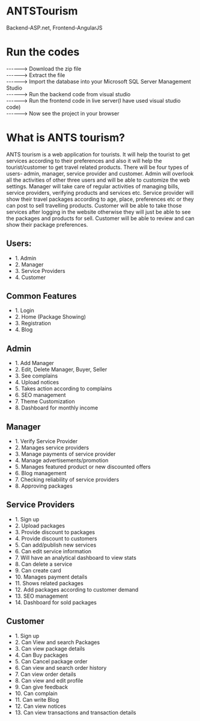 # ANTSTourism
 Backend-ASP.net, Frontend-AngularJS
 
# Run the codes
------> Download the zip file</br>
------> Extract the file</br>
------> Import the database into your Microsoft SQL Server Management Studio</br>
------> Run the backend code from visual studio</br>
------> Run the frontend code in live server(I have used visual studio code)</br>
------> Now see the project in your browser</br>

# What is ANTS tourism?
<p>ANTS tourism is a web application for tourists. It will help the tourist to get services according to their preferences and also it will help the tourist/customer to get travel related products. There will be four types of users- admin, manager, service provider and customer. Admin will overlook all the activities of other three users and will be able to customize the web settings. Manager will take care of regular activities of managing bills, service providers, verifying products and services etc. Service provider will show their travel packages according to age, place, preferences etc or they can post to sell travelling products. Customer will be able to take those services after logging in the website otherwise they will just be able to see the packages and products for sell. Customer will be able to review and can show their package preferences.</p>

## Users:
<ul>
 <li>1.	Admin</li>
 <li>2.	Manager</li>
 <li>3.	Service Providers</li>
 <li>4.	Customer</li>
 </ul>

##  Common Features
 <ul>
 <li>1.	Login</li>
 <li>2.	Home (Package Showing)</li>
 <li>3.	Registration</li>
<li>4.	Blog</li>
 </ul>

## Admin
 <ul>
 <li>1.	Add Manager</li>
 <li>2.	Edit, Delete Manager, Buyer, Seller</li>
 <li>3.	See complains</li>
 <li>4.	Upload notices</li>
 <li>5.	Takes action according to complains</li>
 <li>6.	SEO management</li>
<li>7.	Theme Customization</li>
 <li>8.	Dashboard for monthly income</li>
</ul>

## Manager
<ul>
 <li>1.	Verify Service Provider</li>
 <li>2.	Manages service providers</li>
 <li>3.	Manage payments of service provider</li>
 <li>4.	Manage advertisements/promotion</li>
 <li>5.	Manages featured product or new discounted offers</li>
 <li>6.	Blog management</li>
 <li>7.	Checking reliability of service providers</li>
 <li>8.	Approving packages</li>
 </ul>
 
## Service Providers
<ul>
 <li>1.	Sign up</li>
 <li>2.	Upload packages</li>
 <li>3.	Provide discount to packages</li>
 <li>4.	Provide discount to customers</li>
 <li>5.	Can add/publish new services</li>
 <li>6.	Can edit service information</li>
 <li>7.	Will have an analytical dashboard to view stats</li>
 <li>8.	Can delete a service</li>
 <li>9. Can create card</li>
 <li>10. Manages payment details</li>
 <li>11. Shows related packages</li>
 <li>12.	Add packages according to customer demand</li>
 <li>13.	SEO management</li>
 <li>14.	Dashboard for sold packages</li>
 </ul>
 
## Customer
<ul>
 <li>1.	Sign up</li>
 <li>2.	Can View and search Packages</li>
 <li>3.	Can view package details</li>
 <li>4.	Can Buy packages</li>
 <li>5.	Can Cancel package order</li>
 <li>6.	Can view and search order history</li>
 <li>7.	Can view order details</li>
 <li>8.	Can view and edit profile</li>
 <li>9.	 Can give feedback</li>
 <li>10.	Can complain</li>
 <li>11.	Can write Blog</li>
 <li>12.	Can view notices</li>
 <li>13.	Can view transactions and transaction details</li>
</ul>

